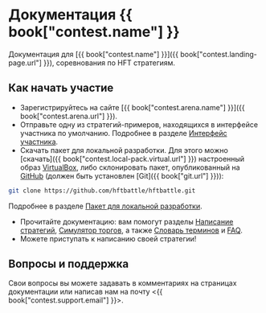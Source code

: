 # Документация {{ book["contest.name"] }}

Документация для [{{ book["contest.name"] }}]({{ book["contest.landing-page.url"] }}), соревнования по HFT стратегиям.

## Как начать участие

- Зарегистрируйтесь на сайте [{{ book["contest.arena.name"] }}]({{ book["contest.arena.url"] }}).
- Отправьте одну из стратегий-примеров, находящихся в интерфейсе участника по умолчанию.
Подробнее в разделе [Интерфейс участника](interface/README.md).
- Скачать пакет для локальной разработки.
Для этого можно [скачать]({{ book["contest.local-pack.virtual.url"] }}) настроенный образ [VirtualBox]({{book["virtualbox.url"]}}), либо склонировать пакет, опубликованный на [GitHub]( {{book["contest.local-pack.url"]}} ) (должен быть установлен [Git]({{ book["git.url"] }})):

```bash
git clone https://github.com/hftbattle/hftbattle.git
```

Подробнее в разделе [Пакет для локальной разработки](local-pack/README.md).
- Прочитайте документацию: вам помогут разделы [Написание стратегий](strategy/README.md), [Симулятор торгов](simulator/README.md), а также [Словарь терминов](terms.md) и [FAQ](FAQ.md).
- Можете приступать к написанию своей стратегии!

## Вопросы и поддержка

Свои вопросы вы можете задавать в комментариях на страницах документации или написав нам на почту <{{ book["contest.support.email"] }}>.
